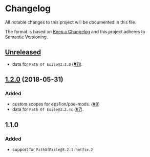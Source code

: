 # Changelog

All notable changes to this project will be documented in this file.

The format is based on [Keep a Changelog](http://keepachangelog.com/en/1.0.0/) and this project adheres to [Semantic Versioning](http://semver.org/spec/v2.0.0.html).

## [Unreleased](https://github.com/eps1lon/poe-db/compare/v1.2.0...dev)
- data for `Path Of Exile@3.3.0` ([#11](https://github.com/eps1lon/poe-db/pull/11)).

## [1.2.0](https://github.com/eps1lon/poe-db/compare/v1.1.0...v1.2.0) (2018-05-31)
### Added
- custom scopes for eps1lon/poe-mods. ([#8](https://github.com/eps1lon/poe-db/pull/8))
- data for `Path Of Exile@3.2.4c` ([#7](https://github.com/eps1lon/poe-db/pull/7)).

## 1.1.0
### Added
- support for `PathOfExile@3.2.1-hotfix.2`